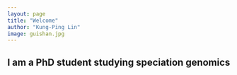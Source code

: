 ```yaml
---
layout: page
title: "Welcome"
author: "Kung-Ping Lin"
image: guishan.jpg
---
```


## I am a PhD student studying speciation genomics

